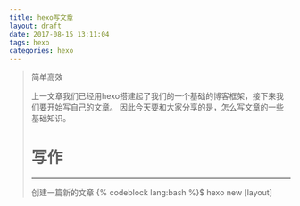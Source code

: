 ```yaml
---
title: hexo写文章
layout: draft
date: 2017-08-15 13:11:04
tags: hexo
categories: hexo
---
```

<blockquote>简单高效</endblockquote>

上一文章我们已经用hexo搭建起了我们的一个基础的博客框架，接下来我们要开始写自己的文章。
因此今天要和大家分享的是，怎么写文章的一些基础知识。
# 写作 #
----
 创建一篇新的文章
 {% codeblock lang:bash %}$ hexo new [layout] <title>{% endcodeblock %}
 你可以在命令中指定文章的布局{layout},默认为post,可以通过修改_config.yml中的default_layout来指定默认布局。
## 布局（Layout）##
  post    path:   source/_posts
  page    path:   source/pagename
  draft   path:   source/_drafts
## 文件名称 ##
  Hexo会以默认的标题作为文件名称,但你可以编辑new_post_name参数来改变默认的文件名称。
## 草稿 ##
  草稿是hexo的一种特殊布局:draft,这种布局在建立时会被保存到 source/_drafts 文件夹，你可以通过publish命令将草稿移动到source/_posts文件夹，该命令与 new 类似，你也可以在命令行中指定 layout 来布局。
``` bash
$ hexo publish [layout] <title>
```
  草稿不会默认显示在页面中，你可以在执行时加上 --draft 参数,或是把render_drafts参数设为 true 来预览草稿。 
## 模版（Scaffold）##
在新建文章时，Hexo会根据scaffolds文件夹内对应的文件来创建文件，例：
```bash
$ hexo new photo "My Gallery"
```
在执行这行命令的时候，Hexo会尝试在Scaffold文件夹中寻找photo.md，并根据其内容建立文章。
## Front-matter ##
Front-matter 是文件最上方---分割的区域用于指定个别文件变量的：
```bash
title: Hello World
date: 2010/7/13
```
## 标签插件(TagPlugin) ##
标签插件和Front-matter中的标签不同，它们是用户在文章中快速插入特定内容的插件
## 引用块 ##
在文章中插入引言，可包含作者，来源和标题。更多资料可以查看[详细资料](https://hexo.io/zh-cn/docs/tag-plugins.html)
